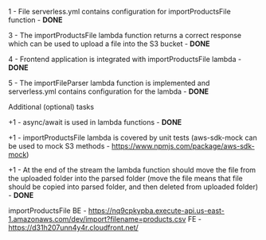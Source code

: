 1 - File serverless.yml contains configuration for importProductsFile function - **DONE**

3 - The importProductsFile lambda function returns a correct response which can be used to upload a file into the S3 bucket - **DONE**

4 - Frontend application is integrated with importProductsFile lambda - **DONE**

5 - The importFileParser lambda function is implemented and serverless.yml contains configuration for the lambda - **DONE**

Additional (optional) tasks

+1 - async/await is used in lambda functions - **DONE**

+1 - importProductsFile lambda is covered by unit tests (aws-sdk-mock can be used to mock S3 methods - https://www.npmjs.com/package/aws-sdk-mock)

+1 - At the end of the stream the lambda function should move the file from the uploaded folder into the parsed folder (move the file means that file should be copied into parsed folder, and then deleted from uploaded folder) - **DONE**

importProductsFile BE - https://nq9cpkypba.execute-api.us-east-1.amazonaws.com/dev/import?filename=products.csv
FE - https://d31h207unn4y4r.cloudfront.net/
